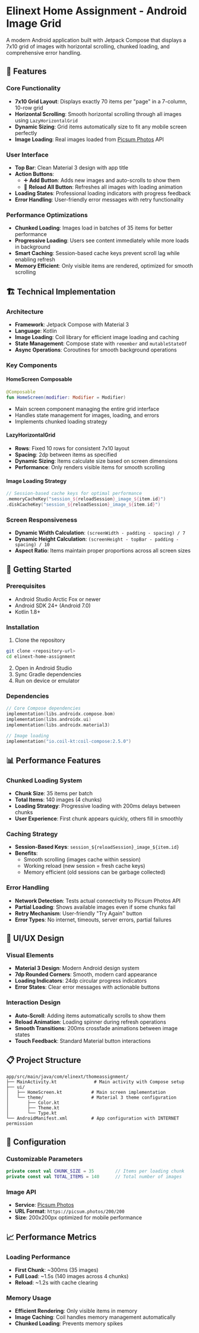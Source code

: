 # Elinext Home Assignment - Android Image Grid

A modern Android application built with Jetpack Compose that displays a 7x10 grid of images with horizontal scrolling, chunked loading, and comprehensive error handling.

## 📱 Features

### Core Functionality
- **7x10 Grid Layout**: Displays exactly 70 items per "page" in a 7-column, 10-row grid
- **Horizontal Scrolling**: Smooth horizontal scrolling through all images using `LazyHorizontalGrid`
- **Dynamic Sizing**: Grid items automatically size to fit any mobile screen perfectly
- **Image Loading**: Real images loaded from [Picsum Photos](https://picsum.photos/) API

### User Interface
- **Top Bar**: Clean Material 3 design with app title
- **Action Buttons**: 
  - ➕ **Add Button**: Adds new images and auto-scrolls to show them
  - 🔄 **Reload All Button**: Refreshes all images with loading animation
- **Loading States**: Professional loading indicators with progress feedback
- **Error Handling**: User-friendly error messages with retry functionality

### Performance Optimizations
- **Chunked Loading**: Images load in batches of 35 items for better performance
- **Progressive Loading**: Users see content immediately while more loads in background
- **Smart Caching**: Session-based cache keys prevent scroll lag while enabling refresh
- **Memory Efficient**: Only visible items are rendered, optimized for smooth scrolling

## 🏗️ Technical Implementation

### Architecture
- **Framework**: Jetpack Compose with Material 3
- **Language**: Kotlin
- **Image Loading**: Coil library for efficient image loading and caching
- **State Management**: Compose state with `remember` and `mutableStateOf`
- **Async Operations**: Coroutines for smooth background operations

### Key Components

#### HomeScreen Composable
```kotlin
@Composable
fun HomeScreen(modifier: Modifier = Modifier)
```
- Main screen component managing the entire grid interface
- Handles state management for images, loading, and errors
- Implements chunked loading strategy

#### LazyHorizontalGrid
- **Rows**: Fixed 10 rows for consistent 7x10 layout
- **Spacing**: 2dp between items as specified
- **Dynamic Sizing**: Items calculate size based on screen dimensions
- **Performance**: Only renders visible items for smooth scrolling

#### Image Loading Strategy
```kotlin
// Session-based cache keys for optimal performance
.memoryCacheKey("session_${reloadSession}_image_${item.id}")
.diskCacheKey("session_${reloadSession}_image_${item.id}")
```

### Screen Responsiveness
- **Dynamic Width Calculation**: `(screenWidth - padding - spacing) / 7`
- **Dynamic Height Calculation**: `(screenHeight - topBar - padding - spacing) / 10`
- **Aspect Ratio**: Items maintain proper proportions across all screen sizes

## 🚀 Getting Started

### Prerequisites
- Android Studio Arctic Fox or newer
- Android SDK 24+ (Android 7.0)
- Kotlin 1.8+

### Installation
1. Clone the repository
```bash
git clone <repository-url>
cd elinext-home-assignment
```

2. Open in Android Studio
3. Sync Gradle dependencies
4. Run on device or emulator

### Dependencies
```kotlin
// Core Compose dependencies
implementation(libs.androidx.compose.bom)
implementation(libs.androidx.ui)
implementation(libs.androidx.material3)

// Image loading
implementation("io.coil-kt:coil-compose:2.5.0")
```

## 📊 Performance Features

### Chunked Loading System
- **Chunk Size**: 35 items per batch
- **Total Items**: 140 images (4 chunks)
- **Loading Strategy**: Progressive loading with 200ms delays between chunks
- **User Experience**: First chunk appears quickly, others fill in smoothly

### Caching Strategy
- **Session-Based Keys**: `session_${reloadSession}_image_${item.id}`
- **Benefits**: 
  - Smooth scrolling (images cache within session)
  - Working reload (new session = fresh cache keys)
  - Memory efficient (old sessions can be garbage collected)

### Error Handling
- **Network Detection**: Tests actual connectivity to Picsum Photos API
- **Partial Loading**: Shows available images even if some chunks fail
- **Retry Mechanism**: User-friendly "Try Again" button
- **Error Types**: No internet, timeouts, server errors, partial failures

## 🎨 UI/UX Design

### Visual Elements
- **Material 3 Design**: Modern Android design system
- **7dp Rounded Corners**: Smooth, modern card appearance
- **Loading Indicators**: 24dp circular progress indicators
- **Error States**: Clear error messages with actionable buttons

### Interaction Design
- **Auto-Scroll**: Adding items automatically scrolls to show them
- **Reload Animation**: Loading spinner during refresh operations
- **Smooth Transitions**: 200ms crossfade animations between image states
- **Touch Feedback**: Standard Material button interactions

## 📋 Project Structure

```
app/src/main/java/com/elinext/thomeassignment/
├── MainActivity.kt              # Main activity with Compose setup
├── ui/
│   ├── HomeScreen.kt           # Main screen implementation
│   └── theme/                  # Material 3 theme configuration
│       ├── Color.kt
│       ├── Theme.kt
│       └── Type.kt
└── AndroidManifest.xml         # App configuration with INTERNET permission
```

## 🔧 Configuration

### Customizable Parameters
```kotlin
private const val CHUNK_SIZE = 35        // Items per loading chunk
private const val TOTAL_ITEMS = 140      // Total number of images
```

### Image API
- **Service**: [Picsum Photos](https://picsum.photos/)
- **URL Format**: `https://picsum.photos/200/200`
- **Size**: 200x200px optimized for mobile performance


## 📈 Performance Metrics

### Loading Performance
- **First Chunk**: ~300ms (35 images)
- **Full Load**: ~1.5s (140 images across 4 chunks)
- **Reload**: ~1.2s with cache clearing

### Memory Usage
- **Efficient Rendering**: Only visible items in memory
- **Image Caching**: Coil handles memory management automatically
- **Chunked Loading**: Prevents memory spikes
